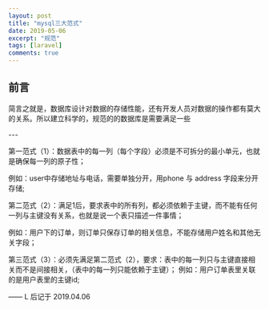 ```yaml
---
layout: post
title: "mysql三大范式"
date: 2019-05-06
excerpt: "规范"
tags: [laravel]
comments: true
---
```


## 前言

简言之就是，数据库设计对数据的存储性能，还有开发人员对数据的操作都有莫大的关系。所以建立科学的，规范的的数据库是需要满足一些


<p id = "build"></p>
---


  第一范式（1）：数据表中的每一列（每个字段）必须是不可拆分的最小单元，也就是确保每一列的原子性；
  
  例如：user中存储地址与电话，需要单独分开，用phone 与 address 字段来分开存储;
                 
  第二范式（2）：满足1后，要求表中的所有列，都必须依赖于主键，而不能有任何一列与主键没有关系，也就是说一个表只描述一件事情；
  
  例如：用户下的订单，则订单只保存订单的相关信息，不能存储用户姓名和其他无关字段；
  
  第三范式（3）：必须先满足第二范式（2），要求：表中的每一列只与主键直接相关而不是间接相关，（表中的每一列只能依赖于主键）；
  例如：用户订单表里关联的是用户表里的主键id;

—— L 后记于 2019.04.06


